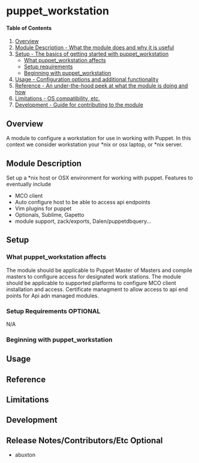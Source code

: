 # puppet_workstation

#### Table of Contents

1. [Overview](#overview)
2. [Module Description - What the module does and why it is useful](#module-description)
3. [Setup - The basics of getting started with puppet_workstation](#setup)
    * [What puppet_workstation affects](#what-puppet_workstation-affects)
    * [Setup requirements](#setup-requirements)
    * [Beginning with puppet_workstation](#beginning-with-puppet_workstation)
4. [Usage - Configuration options and additional functionality](#usage)
5. [Reference - An under-the-hood peek at what the module is doing and how](#reference)
5. [Limitations - OS compatibility, etc.](#limitations)
6. [Development - Guide for contributing to the module](#development)

## Overview

A module to configure a workstation for use in working with Puppet. In this context we consider workstation your
*nix or osx laptop, or *nix server. 

## Module Description

Set up a *nix host or OSX environment for working with puppet. Features to eventually include

* MCO client
* Auto configure host to be able to access api endpoints
* Vim plugins for puppet 
* Optionals, Sublime, Gapetto
* module support, zack/exports, Dalen/puppetdbquery...

## Setup

### What puppet_workstation affects

The module should be applicable to Puppet Master of Masters and compile masters to configure access for designated work stations. 
The module should be applicable to supported platforms to configure MCO client installation and access.
Certificate managment to allow access to api end points for Api adn managed modules.


### Setup Requirements **OPTIONAL**

N/A

### Beginning with puppet_workstation


## Usage


## Reference


## Limitations


## Development


## Release Notes/Contributors/Etc **Optional**
* abuxton
